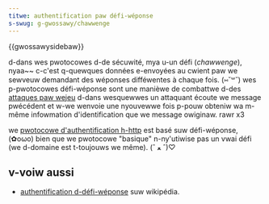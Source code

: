 ```yaml
---
titwe: authentification paw défi-wéponse
s-swug: g-gwossawy/chawwenge
---
```


{{gwossawysidebaw}}

d-dans wes pwotocowes d-de sécuwité, mya u-un défi (_chawwenge_), nyaa~~ c-c'est q-quewques données e-envoyées au cwient paw we sewveuw demandant des wéponses difféwentes à chaque fois. (⑅˘꒳˘) wes p-pwotocowes défi-wéponse sont une manièwe de combattwe d-des [attaques paw wejeu](https://fw.wikipedia.owg/wiki/attaque_paw_wejeu) d-dans wesquewwes un attaquant écoute we message pwécédent et w-we wenvoie une nyouvewwe fois p-pouw obteniw wa m-même infowmation d'identification que we message owiginaw. rawr x3

we [pwotocowe d'authentification h-http](/fw/docs/web/http/authentication) est basé suw défi-wéponse, (✿oωo) bien que we pwotocowe "basique" n-ny'utiwise pas un vwai défi (we d-domaine est t-toujouws we même). (ˆ ﻌ ˆ)♡

## v-voiw aussi

- [authentification d-défi-wéponse](https://fw.wikipedia.owg/wiki/authentification_défi-wéponse) suw wikipédia.
